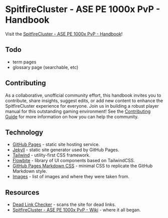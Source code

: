 # SpitfireCluster - ASE PE 1000x PvP - Handbook

Visit the [SpitfireCluster - ASE PE 1000x PvP - Handbook](https://spitfire-cluster-community.github.io/ase-pe-pvp/)!

## Todo

- term pages
- glossary page (searchable, etc)

## Contributing

As a collaborative, unofficial community effort, this handbook invites you to contribute, share insights, 
suggest edits, or add new content to enhance the SpitfireCluster experience for everyone. 
Join us in building a robust player manual for this outstanding gaming environment! 
See the [Contributing Guide](https://github.com/Spitfire-Cluster-Community/ase-pe-pvp/blob/main/CONTRIBUTING.md) 
for more information on how you can help the community.

## Technology

- [GitHub Pages](refs/github-pages.md) - static site hosting service.
- [Jekyll](refs/jekyll.md) - static site generator used by GitHub Pages. 
- [Tailwind](refs/tailwind.md) - utility-first CSS framework.
- [Flowbite](refs/flowbite.md) - library of UI components based on TailwindCSS.
- [GitHub Pages Markdown CSS](refs/github-pages-markdown-css.md) - minimal CSS to replicate the GitHub Markdown style.
- [Images](refs/images.md) - list of images and where they were taken from.

## Resources

- [Dead Link Checker](refs/dead-link-checker.md) - scans the site for dead links.
- [SpitfireCluster - ASE PE 1000x PvP - Wiki](https://github.com/Spitfire-Cluster-Community/ase-pe-pvp/wiki) - where it all began.
